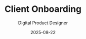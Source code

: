 ---
title: Client Onboarding
subtitle: Digital Product Designer
layout: default
modal-id: 3
date: 2025-08-22
img: ClientOnboarding/CO_projectimage_Email.png
thumbnail: ClientOnboarding/CO_projectimage_Email.png
alt: Client Onboarding Project
project-date: August 2025
client: Personal Project
category: Product Design
description: A comprehensive client onboarding solution built within Salesforce to streamline and partially automate the manual B2B onboarding process. This project involved improving internal workflows and creating a more seamless, consistent experience for prospective clients through personalized welcome emails, pre-filled customer forms, automated case creation, and account management tools.
github-link: ""
demo-link: "/client-onboarding.html"
closing-message: "Explore the Client Onboarding project: "
--- 